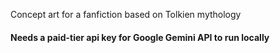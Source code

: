 Concept art for a fanfiction based on Tolkien mythology

#### Needs a paid-tier api key for Google Gemini API to run locally
